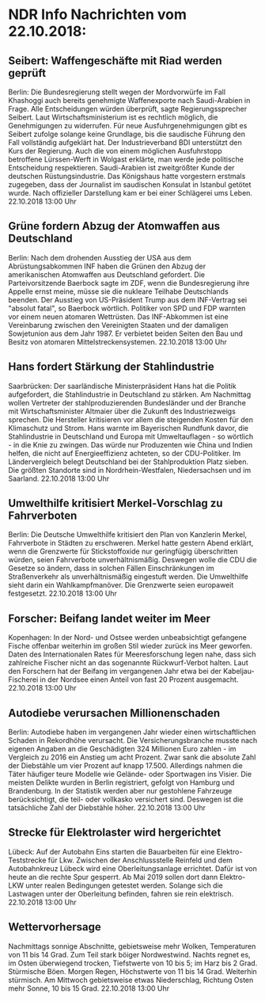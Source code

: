 # NDR Info Nachrichten vom 22.10.2018:


## Seibert: Waffengeschäfte mit Riad werden geprüft
Berlin: Die Bundesregierung stellt wegen der Mordvorwürfe im Fall Khashoggi auch bereits genehmigte Waffenexporte nach Saudi-Arabien in Frage. Alle Entscheidungen würden überprüft, sagte Regierungssprecher Seibert. Laut Wirtschaftsministerium ist es rechtlich möglich, die Genehmigungen zu widerrufen. Für neue Ausfuhrgenehmigungen gibt es Seibert zufolge solange keine Grundlage, bis die saudische Führung den Fall vollständig aufgeklärt hat. Der  Industrieverband BDI unterstützt den Kurs der Regierung. Auch die von einem möglichen Ausfuhrstopp betroffene Lürssen-Werft in Wolgast erklärte, man werde jede politische Entscheidung respektieren. Saudi-Arabien ist zweitgrößter Kunde der deutschen Rüstungsindustrie. Das Königshaus hatte vorgestern erstmals zugegeben, dass der Journalist im saudischen Konsulat in Istanbul getötet wurde. Nach offizieller Darstellung kam er bei einer Schlägerei ums Leben. 22.10.2018 13:00 Uhr 

## Grüne fordern Abzug der Atomwaffen aus Deutschland
Berlin: Nach dem drohenden Ausstieg der USA aus dem Abrüstungsabkommen INF haben die Grünen den Abzug der amerikanischen Atomwaffen aus Deutschland gefordert. Die Parteivorsitzende Baerbock sagte im ZDF, wenn die Bundesregierung ihre Appelle ernst meine, müsse sie die nukleare Teilhabe Deutschlands beenden. Der Ausstieg von US-Präsident Trump aus dem INF-Vertrag sei "absolut fatal", so Baerbock wörtlich. Politiker von SPD und FDP warnten vor einem neuen atomaren Wettrüsten. Das INF-Abkommen ist eine Vereinbarung zwischen den Vereinigten Staaten und der damaligen Sowjetunion aus dem Jahr 1987. Er verbietet beiden Seiten den Bau und Besitz von atomaren Mittelstreckensystemen. 22.10.2018 13:00 Uhr 

## Hans fordert Stärkung der Stahlindustrie
Saarbrücken: Der saarländische Ministerpräsident Hans hat die Politik aufgefordert, die Stahlindustrie in Deutschland zu stärken. Am Nachmittag wollen Vertreter der stahlproduzierenden Bundesländer und der Branche mit Wirtschaftsminister Altmaier über die Zukunft des Industriezweigs sprechen. Die Hersteller kritisieren vor allem die steigenden Kosten für den Klimaschutz und Strom. Hans warnte im Bayerischen Rundfunk davor, die Stahlindustrie in Deutschland und Europa mit Umweltauflagen - so wörtlich - in die Knie zu zwingen. Das würde nur Produzenten wie China und Indien helfen, die nicht auf Energieeffizienz achteten, so der CDU-Politiker. Im Ländervergleich belegt Deutschland bei der Stahlproduktion Platz sieben. Die größten Standorte sind in Nordrhein-Westfalen, Niedersachsen und im Saarland. 22.10.2018 13:00 Uhr 

## Umwelthilfe kritisiert Merkel-Vorschlag zu Fahrverboten
Berlin: Die Deutsche Umwelthilfe kritisiert den Plan von Kanzlerin Merkel, Fahrverbote in Städten zu erschweren. Merkel hatte gestern Abend erklärt, wenn die Grenzwerte für Stickstoffoxide nur geringfügig überschritten würden, seien Fahrverbote unverhältnismäßig. Deswegen wolle die CDU die Gesetze so ändern, dass in solchen Fällen Einschränkungen im Straßenverkehr als unverhältnismäßig eingestuft werden. Die Umwelthilfe sieht darin ein Wahlkampfmanöver. Die Grenzwerte seien europaweit festgesetzt. 22.10.2018 13:00 Uhr 

## Forscher: Beifang landet weiter im Meer
Kopenhagen: In der Nord- und Ostsee werden unbeabsichtigt gefangene Fische offenbar weiterhin im großen Stil wieder zurück ins Meer geworfen. Daten des Internationalen Rates für Meeresforschung legen nahe, dass sich zahlreiche Fischer nicht an das sogenannte Rückwurf-Verbot halten. Laut den Forschern hat der Beifang im vergangenen Jahr etwa bei der Kabeljau-Fischerei in der Nordsee einen Anteil von fast 20 Prozent ausgemacht. 22.10.2018 13:00 Uhr 

## Autodiebe verursachen Millionenschaden
Berlin: Autodiebe haben im vergangenen Jahr wieder einen wirtschaftlichen Schaden in Rekordhöhe verursacht. Die Versicherungsbranche musste nach eigenen Angaben an die Geschädigten 324 Millionen Euro zahlen - im Vergleich zu 2016 ein Anstieg um acht Prozent. Zwar sank die absolute Zahl der Diebstähle um vier Prozent auf knapp 17.500. Allerdings nahmen die Täter häufiger teure Modelle wie Gelände- oder Sportwagen ins Visier. Die meisten Delikte wurden in Berlin registriert, gefolgt von Hamburg und Brandenburg. In der Statistik werden aber nur gestohlene Fahrzeuge berücksichtigt, die teil- oder vollkasko versichert sind. Deswegen ist die tatsächliche Zahl der Diebstähle höher. 22.10.2018 13:00 Uhr 

## Strecke für Elektrolaster wird hergerichtet
Lübeck: Auf der Autobahn Eins starten die Bauarbeiten für eine Elektro-Teststrecke für Lkw. Zwischen der Anschlussstelle Reinfeld und dem Autobahnkreuz Lübeck wird eine Oberleitungsanlage errichtet. Dafür ist von heute an die rechte Spur gesperrt. Ab Mai 2019 sollen dort dann Elektro-LKW unter realen Bedingungen getestet werden. Solange sich die Lastwagen unter der Oberleitung befinden, fahren sie rein elektrisch. 22.10.2018 13:00 Uhr 

## Wettervorhersage
Nachmittags sonnige Abschnitte, gebietsweise mehr Wolken, Temperaturen von 11 bis 14 Grad. Zum Teil stark böiger Nordwestwind. Nachts regnet es, im Osten überwiegend trocken,  Tiefstwerte von 10 bis 5; im Harz bis 2 Grad. Stürmische Böen. Morgen Regen, Höchstwerte von 11 bis 14 Grad. Weiterhin stürmisch. Am Mittwoch gebietsweise etwas Niederschlag, Richtung Osten  mehr Sonne, 10 bis 15 Grad. 22.10.2018 13:00 Uhr 
